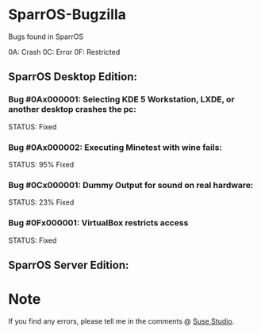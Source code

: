 # SparrOS-Bugzilla
Bugs found in SparrOS

0A: Crash
0C: Error
0F: Restricted

## SparrOS Desktop Edition:

### Bug #0Ax000001: Selecting KDE 5 Workstation, LXDE, or another desktop crashes the pc:
STATUS: Fixed

### Bug #0Ax000002: Executing Minetest with wine fails:
STATUS: 95% Fixed

### Bug #0Cx000001: Dummy Output for sound on real hardware:
STATUS: 23% Fixed

### Bug #0Fx000001: VirtualBox restricts access
STATUS: Fixed

## SparrOS Server Edition:

# Note
If you find any errors, please tell me in the comments @ <a href="https://susestudio.com/u/yoe">Suse Studio</a>.
